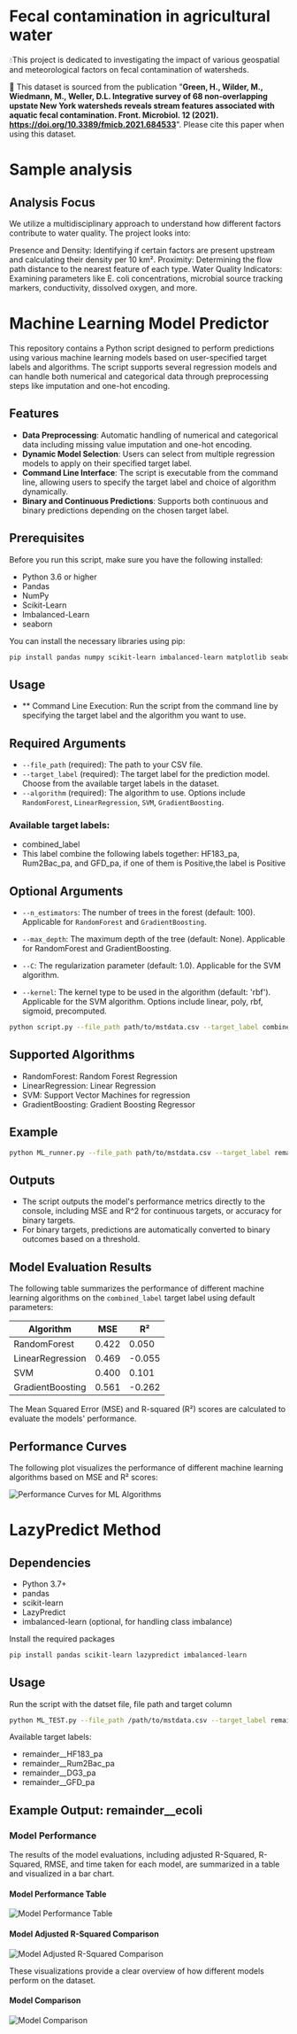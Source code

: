# Fecal contamination in agricultural water

💧This project is dedicated to investigating the impact of various geospatial and meteorological factors on fecal contamination of watersheds.

📖 This dataset is sourced from the publication "**Green, H., Wilder, M., Wiedmann, M., Weller, D.L. Integrative survey of 68 non-overlapping upstate New York watersheds reveals stream features associated with aquatic fecal contamination. Front. Microbiol. 12 (2021). https://doi.org/10.3389/fmicb.2021.684533**". 
Please cite this paper when using this dataset.

# Sample analysis

## Analysis Focus
We utilize a multidisciplinary approach to understand how different factors contribute to water quality. The project looks into:

Presence and Density: Identifying if certain factors are present upstream and calculating their density per 10 km².
Proximity: Determining the flow path distance to the nearest feature of each type.
Water Quality Indicators: Examining parameters like E. coli concentrations, microbial source tracking markers, conductivity, dissolved oxygen, and more.

# Machine Learning Model Predictor

This repository contains a Python script designed to perform predictions using various machine learning models based on user-specified target labels and algorithms. The script supports several regression models and can handle both numerical and categorical data through preprocessing steps like imputation and one-hot encoding.

## Features

- **Data Preprocessing**: Automatic handling of numerical and categorical data including missing value imputation and one-hot encoding.
- **Dynamic Model Selection**: Users can select from multiple regression models to apply on their specified target label.
- **Command Line Interface**: The script is executable from the command line, allowing users to specify the target label and choice of algorithm dynamically.
- **Binary and Continuous Predictions**: Supports both continuous and binary predictions depending on the chosen target label.

## Prerequisites

Before you run this script, make sure you have the following installed:
- Python 3.6 or higher
- Pandas
- NumPy
- Scikit-Learn
- Imbalanced-Learn
- seaborn

You can install the necessary libraries using pip:
```bash
pip install pandas numpy scikit-learn imbalanced-learn matplotlib seaborn
```

## Usage 
- ** Command Line Execution: Run the script from the command line by specifying the target label and the algorithm you want to use.
## Required Arguments

- `--file_path` (required): The path to your CSV file.
- `--target_label` (required): The target label for the prediction model. Choose from the available target labels in the dataset.
- `--algorithm` (required): The algorithm to use. Options include `RandomForest`, `LinearRegression`, `SVM`, `GradientBoosting`.
### Available target labels:
- combined_label
- This label combine the following labels together: HF183_pa, Rum2Bac_pa, and GFD_pa, if one of them is Positive,the label is Positive


## Optional Arguments

- `--n_estimators`: The number of trees in the forest (default: 100). Applicable for `RandomForest` and `GradientBoosting`.
  

- `--max_depth`: The maximum depth of the tree (default: None). Applicable for RandomForest and GradientBoosting.

- `--C`: The regularization parameter (default: 1.0). Applicable for the SVM algorithm.

- `--kernel`: The kernel type to be used in the algorithm (default: 'rbf'). Applicable for the SVM algorithm. Options include linear, poly, rbf, sigmoid, precomputed.

``` bash
python script.py --file_path path/to/mstdata.csv --target_label combined_label --algorithm GradientBoosting 

```

## Supported Algorithms
-  RandomForest: Random Forest Regression
-  LinearRegression: Linear Regression
-  SVM: Support Vector Machines for regression
-  GradientBoosting: Gradient Boosting Regressor

## Example
``` bash
python ML_runner.py --file_path path/to/mstdata.csv --target_label remainder__ecoli --algorithm RandomForest --n_estimators 200


```
## Outputs
-  The script outputs the model's performance metrics directly to the console, including MSE and R^2 for continuous targets, or accuracy for binary targets.
-  For binary targets, predictions are automatically converted to binary outcomes based on a threshold.
## Model Evaluation Results

The following table summarizes the performance of different machine learning algorithms on the `combined_label` target label using default parameters:

<div align="center">

| Algorithm           | MSE   | R²    |
|---------------------|-------|-------|
| RandomForest        | 0.422 | 0.050 |
| LinearRegression    | 0.469 | -0.055|
| SVM                 | 0.400 | 0.101 |
| GradientBoosting    | 0.561 | -0.262|

</div>

The Mean Squared Error (MSE) and R-squared (R²) scores are calculated to evaluate the models' performance.
## Performance Curves

The following plot visualizes the performance of different machine learning algorithms based on MSE and R² scores:

![Performance Curves for ML Algorithms](Images/curve.png)


# LazyPredict Method

## Dependencies

- Python 3.7+
- pandas
- scikit-learn
- LazyPredict
- imbalanced-learn (optional, for handling class imbalance)

Install the required packages

```bash
pip install pandas scikit-learn lazypredict imbalanced-learn
```

## Usage
Run the script with the datset file, file path and target column

``` bash
python ML_TEST.py --file_path /path/to/mstdata.csv --target_label remainder__ecoli
```
Available target labels:
- remainder__HF183_pa
- remainder__Rum2Bac_pa
- remainder__DG3_pa
- remainder__GFD_pa

## Example Output: remainder__ecoli
### Model Performance

The results of the model evaluations, including adjusted R-Squared, R-Squared, RMSE, and time taken for each model, are summarized in a table and visualized in a bar chart.

#### Model Performance Table

![Model Performance Table](Images/model_performance_table.png)

#### Model Adjusted R-Squared Comparison

![Model Adjusted R-Squared Comparison](Images/model_performance_bar.png)

These visualizations provide a clear overview of how different models perform on the dataset.

#### Model Comparison
![Model Comparison](Images/output.png)



